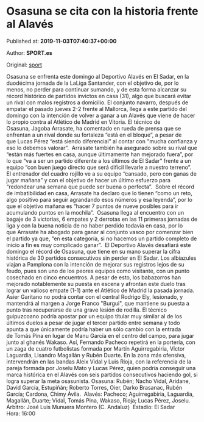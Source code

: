
# Osasuna se cita con la historia frente al Alavés

Published at: **2019-11-03T07:40:37+00:00**

Author: **SPORT.es**

Original: [sport](https://www.sport.es/es/noticias/osasuna/osasuna-cita-con-historia-frente-alaves-7711658)

Osasuna se enfrenta este domingo al Deportivo Alavés en El Sadar, en la duodécima jornada de la LaLiga Santander, con el objetivo de, por lo menos, no perder para continuar sumando, y de esta forma alcanzar su récord histórico de partidos invictos en casa (31), algo que buscará evitar un rival con malos registros a domicilio.
El conjunto navarro, después de empatar el pasado jueves 2-2 frente al Mallorca, llega a este partido del domingo con la intención de volver a ganar a un Alavés que viene de hacer lo propio contra al Atlético de Madrid en Vitoria.
El técnico de Osasuna, Jagoba Arrasate, ha comentado en rueda de prensa que se enfrentan a un rival donde su fortaleza “está en el bloque&rdquor;, a pesar de que Lucas Pérez “está siendo diferencial&rdquor; al contar con "mucha confianza y eso lo debemos valorar&rdquor;. 
Arrasate también ha asegurado sobre su rival que “están más fuertes en casa, aunque últimamente han mejorado fuera&rdquor;, por lo que “va a ser un partido diferente a los últimos de El Sadar&rdquor; frente a un equipo “con buen juego directo que será difícil llevarle a nuestro terreno&rdquor;. 
El entrenador del cuadro rojillo ve a su equipo “cansado, pero con ganas de jugar mañana&rdquor; y con el objetivo de hacer un último esfuerzo para “redondear una semana que puede ser buena o perfecta&rdquor;. 
Sobre el récord de imbatibilidad en casa, Arrasate ha declaro que lo tienen “como un reto, algo positivo para seguir agrandando esos números y esa leyenda&rdquor;, por lo que el objetivo mañana es “hacer 7 puntos de nueve posibles para ir acumulando puntos en la mochila&rdquor;. 
Osasuna llega al encuentro con un bagaje de 3 victorias, 6 empates y 2 derrotas en las 11 primeras jornadas de liga y con la buena noticia de no haber perdido todavía en casa, por lo que Arrasate ha abogado para ganar al conjunto vasco por comenzar bien el partido ya que, “en esta categoría, si no hacemos un partido completo de inicio a fin es muy complicado ganar&rdquor;. 
El Deportivo Alavés desafiará este domingo el récord de Osasuna, que tiene en su mano superar la cifra histórica de 30 partidos consecutivos sin perder en El Sadar. Los albiazules viajan a Pamplona con la intención de mejorar sus registros lejos de su feudo, pues son uno de los peores equipos como visitante, con un punto cosechado en cinco encuentros.
A pesar de esto, los babazorros han mejorado notablemente su puesta en escena y afrontan este duelo tras lograr un valioso empate (1-1) ante el Atlético de Madrid la pasada jornada.
Asier Garitano no podrá contar con el central Rodrigo Ely, lesionado, y mantendrá al margen a Jorge Franco "Burgui", que mantiene su puesta a punto tras recuperarse de una grave lesión de rodilla.
El técnico guipuzcoano podría apostar por un equipo titular muy similar al de los últimos duelos a pesar de jugar el tercer partido entre semana y todo apunta a que únicamente podría haber un sólo cambio con la entrada de Tomás Pina en lugar de Manu García en el centro del campo, para jugar junto al ghanés Wakaso.
Así, Fernando Pacheco repetirá en la portería, con un zaga de cuatro futbolistas formada por Martín Aguirregabiria, Víctor Laguardia, Lisandro Magallán y Rubén Duarte.
En la zona más ofensiva, intervendrán en las bandas Aleix Vidal y Luis Rioja, con la referencia de la pareja formada por Joselu Mato y Lucas Pérez, quien podría conseguir una marca histórica en el Alavés con seis partidos consecutivos haciendo gol, si logra superar la meta osasunista.
Osasuna: Rubén; Nacho Vidal, Aridane, David García, Estupiñán; Roberto Torres, Oier, Darko Brasanac, Rubén García; Cardona, Chimy Ávila. 
Alavés: Pacheco; Aguirregabiria, Laguardia, Magallán, Duarte; Vidal, Tomás Pina, Wakaso, Rioja; Lucas Pérez, Joselu.
Árbitro: José Luis Munuera Montero (C. Andaluz) 
Estadio: El Sadar
Hora: 16:00
